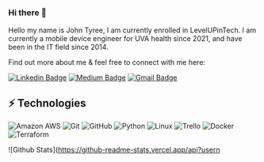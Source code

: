# <!-- LUIT GitHub Profile Template -->

<!-- Keep "Hi there" or replace it with a greeting of your own! -->

### Hi there 👋

<!-- Introduce yourself and give a brief introduction about yourself here.  Also include what tech you're interested in and what you are currently learning -->

Hello my name is John Tyree, I am currently enrolled in LevelUPinTech. I am currently a mobile device engineer for UVA health since 2021, and have been in the IT field since 2014. 

Find out more about me & feel free to connect with me here:

<!-- Replace the fields below with the information requested. Remember to remove the encapsulating <> characters. For spaces in names, use %20 (e.g. Broadus%20Palmer) -->

[![Linkedin Badge](https://img.shields.io/badge/-John%20Tyree-blue?style=flat-square&logo=Linkedin&logoColor=white&link=https://www.linkedin.com/in/johnltyreeii/)](https://www.linkedin.com/in/johnltyreeii/)
[![Medium Badge](https://img.shields.io/badge/John%20Tyree-12100E?style=flat-square&logo=medium&logoColor=white&link=https://medium.com/@johnltyree)](https://medium.com/@johnltyree)
[![Gmail Badge](https://img.shields.io/badge/-johnltyree74@gmail.com-c14438?style=flat-square&logo=Gmail&logoColor=white&link=mailto:johnltyree74@gmail.com)](mailto:johnltyree74@gmail.com)


## ⚡ Technologies

<!-- Check out the Badges folder for more badges -->

![Amazon AWS](https://img.shields.io/badge/Amazon%20AWS-232F3E?style=flat-square&logo=amazon-aws)
![Git](https://img.shields.io/badge/-Git-black?style=flat-square&logo=git)
![GitHub](https://img.shields.io/badge/-GitHub-181717?style=flat-square&logo=github)
![Python](https://img.shields.io/badge/-Python-black?style=flat-square&logo=Python)
![Linux](https://img.shields.io/badge/Linux-FCC624?style=flat-square&logo=linux&logoColor=black)
![Trello](https://img.shields.io/badge/Trello-%23026AA7.svg?style=flat-square&logo=Trello&logoColor=white)
![Docker](https://img.shields.io/badge/docker-%230db7ed.svg?style=for-the-badge&logo=docker&logoColor=white)
![Terraform](https://img.shields.io/badge/terraform-%235835CC.svg?style=for-the-badge&logo=terraform&logoColor=white)

<!-- Replace the fields below with the information requested. Remember to remove the encapsulating <> characters. -->

![Github Stats](https://github-readme-stats.vercel.app/api?usern
